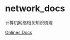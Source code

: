 # network_docs

计算机网络相关知识梳理

[Onlines Docs](https://the-brotherhood-of-scu.github.io/network_docs/)
